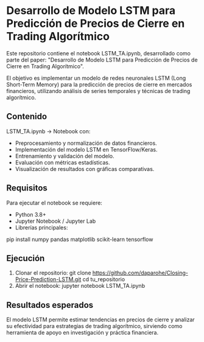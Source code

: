 # Desarrollo de Modelo LSTM para Predicción de Precios de Cierre en Trading Algorítmico

Este repositorio contiene el notebook LSTM_TA.ipynb, desarrollado como parte del paper:
"Desarrollo de Modelo LSTM para Predicción de Precios de Cierre en Trading Algorítmico".

El objetivo es implementar un modelo de redes neuronales LSTM (Long Short-Term Memory) para la predicción de precios de cierre en mercados financieros, utilizando análisis de series temporales y técnicas de trading algorítmico.

## Contenido
LSTM_TA.ipynb → Notebook con:
- Preprocesamiento y normalización de datos financieros.
- Implementación del modelo LSTM en TensorFlow/Keras.
- Entrenamiento y validación del modelo.
- Evaluación con métricas estadísticas.
- Visualización de resultados con gráficas comparativas.

## Requisitos
Para ejecutar el notebook se requiere:
- Python 3.8+
- Jupyter Notebook / Jupyter Lab
- Librerías principales:

pip install numpy pandas matplotlib scikit-learn tensorflow

## Ejecución
1. Clonar el repositorio:
git clone https://github.com/daparohe/Closing-Price-Prediction-LSTM.git
cd tu_repositorio
2. Abrir el notebook:
jupyter notebook LSTM_TA.ipynb

## Resultados esperados
El modelo LSTM permite estimar tendencias en precios de cierre y analizar su efectividad para estrategias de trading algorítmico, sirviendo como herramienta de apoyo en investigación y práctica financiera.
